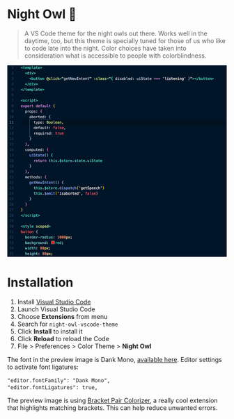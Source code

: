 # Night Owl 🌌

> A VS Code theme for the night owls out there. Works well in the daytime, too, but this theme is specially tuned for those of us who like to code late into the night. Color choices have taken into consideration what is accessible to people with colorblindness.

![Preview](preview.jpg)

# Installation

1.  Install [Visual Studio Code](https://code.visualstudio.com/)
2.  Launch Visual Studio Code
3.  Choose **Extensions** from menu
4.  Search for `night-owl-vscode-theme`
5.  Click **Install** to install it
6.  Click **Reload** to reload the Code
7.  File > Preferences > Color Theme > **Night Owl**

The font in the preview image is Dank Mono, [available here](https://dank.sh/). Editor settings to activate font ligatures:

```
"editor.fontFamily": "Dank Mono",
"editor.fontLigatures": true,
```

The preview image is using [Bracket Pair Colorizer](https://marketplace.visualstudio.com/items?itemName=CoenraadS.bracket-pair-colorizer), a really cool extension that highlights matching brackets. This can help reduce unwanted errors.
